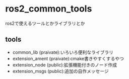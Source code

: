 # ros2_common_tools
ros2で使えるツールとかライブラリとか
## tools

- common_lib (praivate):いろいろ便利なライブラリ
- extension_ament (praivate):cmake書きやすくするやつ
- extension_node (public):拡張機能付きのノード作成
- extension_msgs (public):追加の自作メッセージ
